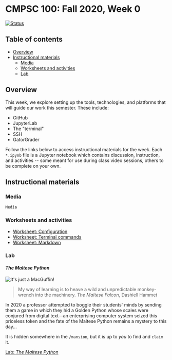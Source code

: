 # CMPSC 100: Fall 2020, Week 0

[![Status](https://github.com/allegheny-college-sandbox/cmpsc-100-fall-2020-week-00-configuration/workflows/grading/badge.svg)](https://github.com/allegheny-college-sandbox/cmpsc-100-fall-2020-week-00-configuration/actions)

## Table of contents

* [Overview](#overview)
* [Instructional materials](#instructional-materials)
  * [Media](#media)
  * [Worksheets and activities](#worksheets-and-activities)
  * [Lab](#lab)

## Overview

This week, we explore setting up the tools, technologies, and platforms that will guide our work this semester. These include:

* GitHub
* JupyterLab
* The "terminal"
* SSH
* GatorGrader

Follow the links below to access instructional materials for the week. Each `*.ipynb` file is a Jupyter notebook which contains discussion, instruction, and activities -- some meant for use during class video sessions, others to be complete on your own.

## Instructional materials

### Media

```
Media
```

### Worksheets and activities

* [Worksheet: Configuration](worksheets/CMPSC%20100%20-%20Week%2000%20-%20Worksheet%20-%20Configuration.ipynb)
* [Worksheet: Terminal commands](worksheets/CMPSC%20100%20-%20Week%2000%20-%20Worksheet%20-%20Terminal%20commands.ipynb)
* [Worksheet: Markdown](worksheets/CMPSC%20100%20-%20Week%2000%20-%20Worksheet%20-%20Markdown.ipynb)

### Lab

#### _The Maltese Python_

![It's just a MacGuffin!](https://cs.allegheny.edu/sites/dluman/cmpsc100/cmpsc-100-maltese-python.png)

> My way of learning is to heave a wild and unpredictable monkey-wrench into the machinery.
> _The Maltese Falcon_, Dashiell Hammet

In 2020 a professor attempted to boggle their students' minds by sending them a game in which they hid a Golden Python whose scales were conjured from digital text—an enterprising computer system seized this priceless token and the fate of the Maltese Python remains a mystery to this day...

It is hidden somewhere in the `/mansion`, but it is up to _you_ to find and `claim` it.

[Lab: _The Maltese Python_](lab/CMPSC%20100%20-%20Week%2000%20-%20Lab%20-%20The%20Maltese%20Python.ipynb)

